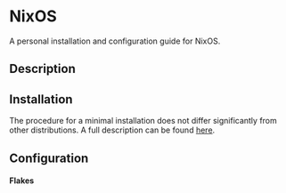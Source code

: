 # NixOS

A personal installation and configuration guide for NixOS.

## Description

## Installation

The procedure for a minimal installation does not differ significantly from other distributions. A full description can be found [here](https://github.com/frtzzzzz/nixos/blob/main/INSTALL.md).

## Configuration

#### Flakes
